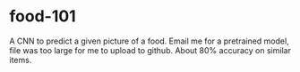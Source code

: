 # food-101
A CNN to predict a given picture of a food. Email me for a pretrained model, file was too large for me to upload to github. About 80% accuracy on similar items.
